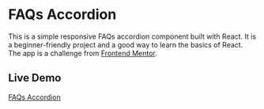 # FAQs Accordion

This is a simple responsive FAQs accordion component built with React. It is a beginner-friendly project and a good way to learn the basics of React.<br/> The app is a challenge from [Frontend Mentor](https://www.frontendmentor.io/challenges/faq-accordion-wyfFdeBwBz).

## Live Demo

[FAQs Accordion](https://faq-accordion-x6kw.onrender.com)
